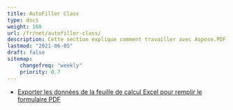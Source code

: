 ```yaml
---
title: AutoFiller Class
type: docs
weight: 160
url: /fr/net/autofiller-class/
description: Cette section explique comment travailler avec Aspose.PDF Facades avec AutoFiller Class.
lastmod: "2021-06-05"
draft: false
sitemap:
    changefreq: "weekly"
    priority: 0.7
---
```


- [Exporter les données de la feuille de calcul Excel pour remplir le formulaire PDF](/pdf/fr/net/export-excel-worksheet-data-to-fill-pdf-form/)
